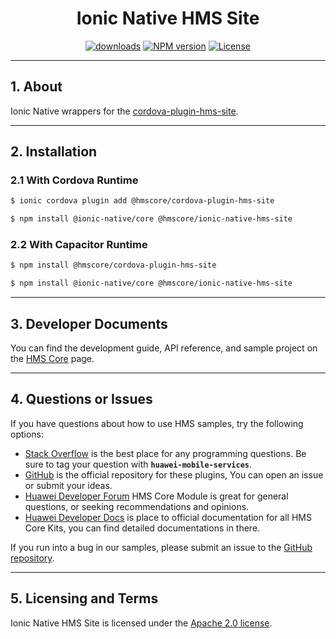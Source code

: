 <p align="center">
  <h1 align="center">Ionic Native HMS Site</h1>
</p>

<p align="center">
  <a href="https://www.npmjs.com/package/@hmscore/ionic-native-hms-site"><img src="https://img.shields.io/npm/dm/@hmscore/ionic-native-hms-site?color=%23007EC6&style=for-the-badge" alt="downloads"></a>
  <a href="https://www.npmjs.com/package/@hmscore/ionic-native-hms-site"><img src="https://img.shields.io/npm/v/@hmscore/ionic-native-hms-site?color=%23ed2a1c&style=for-the-badge" alt="NPM version"></a>
  <a href="./LICENSE"><img src="https://img.shields.io/npm/l/@hmscore/ionic-native-hms-site.svg?color=%3bcc62&style=for-the-badge" alt="License"></a>
</p>

---

## 1. About

Ionic Native wrappers for
the [cordova-plugin-hms-site](https://www.npmjs.com/package/@hmscore/cordova-plugin-hms-site).

---

## 2. Installation

### 2.1 With Cordova Runtime

```bash
$ ionic cordova plugin add @hmscore/cordova-plugin-hms-site
```

```bash
$ npm install @ionic-native/core @hmscore/ionic-native-hms-site
```

### 2.2 With Capacitor Runtime

```bash
$ npm install @hmscore/cordova-plugin-hms-site
```

```bash
$ npm install @ionic-native/core @hmscore/ionic-native-hms-site
```

---

## 3. Developer Documents

You can find the development guide, API reference, and sample project on
the [HMS Core](https://developer.huawei.com/consumer/en/doc/overview/HMS-Core-Plugin?ha_source=hms1)
page.

---

## 4. Questions or Issues

If you have questions about how to use HMS samples, try the following options:

- [Stack Overflow](https://stackoverflow.com/questions/tagged/huawei-mobile-services) is the best
  place for any programming questions. Be sure to tag your question
  with **`huawei-mobile-services`**.
- [GitHub](https://github.com/HMS-Core/hms-cordova-plugin) is the official repository for these
  plugins, You can open an issue or submit your ideas.
- [Huawei Developer Forum](https://forums.developer.huawei.com/forumPortal/en/home?fid=0101187876626530001&ha_source=hms1)
  HMS Core Module is great for general questions, or seeking recommendations and opinions.
- [Huawei Developer Docs](https://developer.huawei.com/consumer/en/doc/overview/HMS-Core-Plugin?ha_source=hms1)
  is place to official documentation for all HMS Core Kits, you can find detailed documentations in
  there.

If you run into a bug in our samples, please submit an issue to
the [GitHub repository](https://github.com/HMS-Core/hms-cordova-plugin).

---

## 5. Licensing and Terms

Ionic Native HMS Site is licensed under the [Apache 2.0 license](LICENSE).
